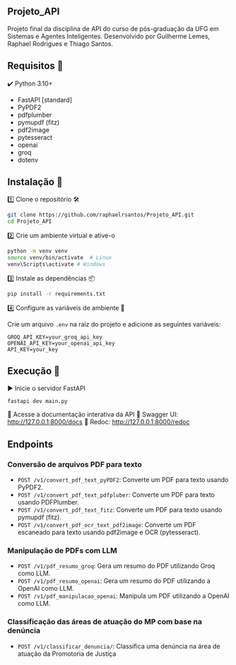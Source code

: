 ## Projeto_API

Projeto final da disciplina de API do curso de pós-graduação da UFG em Sistemas e Agentes Inteligentes.
Desenvolvido por Guilherme Lemes, Raphael Rodrigues e Thiago Santos.

## Requisitos 📌

✔️ Python 3.10+

- FastAPI [standard]
- PyPDF2
- pdfplumber
- pymupdf (fitz)
- pdf2image
- pytesseract
- openai
- groq
- dotenv

## Instalação 🔧

1️⃣ Clone o repositório 🛠️

```bash
git clone https://github.com/raphaelrsantos/Projeto_API.git
cd Projeto_API
```

2️⃣ Crie um ambiente virtual e ative-o

```bash
python -m venv venv
source venv/bin/activate  # Linux
venv\Scripts\activate # Windows
```

3️⃣ Instale as dependências 📦

```bash
pip install -r requirements.txt
```

4️⃣ Configure as variáveis de ambiente 🔑

Crie um arquivo `.env` na raiz do projeto e adicione as seguintes variáveis:

```properties
GROQ_API_KEY=your_groq_api_key
OPENAI_API_KEY=your_openai_api_key
API_KEY=your_key
```

## Execução 🚀

▶️ Inicie o servidor FastAPI

```bash
fastapi dev main.py
```

📄 Acesse a documentação interativa da API
🔗 Swagger UI: http://127.0.0.1:8000/docs
📜 Redoc: http://127.0.0.1:8000/redoc

## Endpoints

### Conversão de arquivos PDF para texto

- `POST /v1/convert_pdf_text_pyPDF2`: Converte um PDF para texto usando PyPDF2.
- `POST /v1/convert_pdf_text_pdfpluber`: Converte um PDF para texto usando PDFPlumber.
- `POST /v1/convert_pdf_text_fitz`: Converte um PDF para texto usando pymupdf (fitz).
- `POST /v1/convert_pdf_ocr_text_pdf2image`: Converte um PDF escaneado para texto usando pdf2image e OCR (pytesseract).

### Manipulação de PDFs com LLM

- `POST /v1/pdf_resumo_groq`: Gera um resumo do PDF utilizando Groq como LLM.
- `POST /v1/pdf_resumo_openai`: Gera um resumo do PDF utilizando a OpenAI como LLM.
- `POST /v1/pdf_manipulacao_openai`: Manipula um PDF utilizando a OpenAI como LLM.

### Classificação das áreas de atuação do MP com base na denúncia

- `POST /v1/classificar_denuncia/`: Classifica uma denúncia na área de atuação da Promotoria de Justiça
